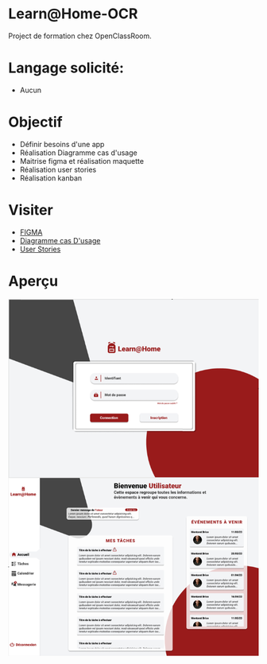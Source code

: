 # Learn@Home-OCR

Project de formation chez OpenClassRoom.

# Langage solicité:

- Aucun

# Objectif

- Définir besoins d'une app
- Réalisation Diagramme cas d'usage
- Maitrise figma et réalisation maquette 
- Réalisation user stories
- Réalisation kanban

# Visiter

- [FIGMA](https://www.figma.com/file/XYplrUx19n8RhQKCYcYiEk/Untitled?node-id=0-1&t=Emm20m7TfgSK0TaR-0)
- [Diagramme cas D'usage](https://github.com/Nerion-1337/LearnHome-OCR/blob/master/Digramme%20cas%20d'Usage.png)
- [User Stories](https://github.com/Nerion-1337/LearnHome-OCR/blob/master/user-stories.pdf)

# Aperçu

![screenshot du site](./screen.png)
